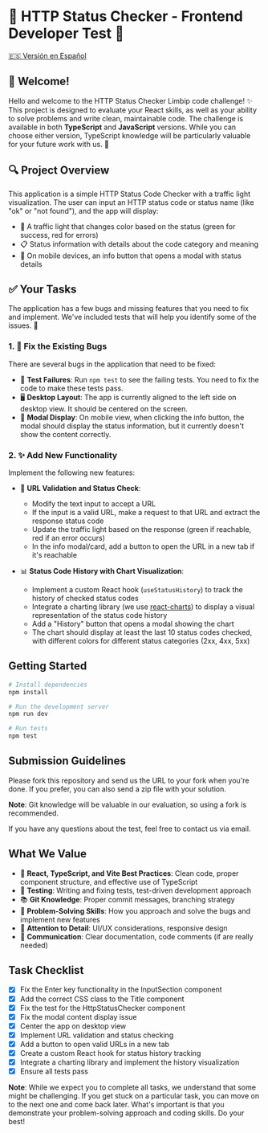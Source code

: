 # 🚦 HTTP Status Checker - Frontend Developer Test 🚦

[🇪🇸 Versión en Español](./README.es.md)

## 👋 Welcome!

Hello and welcome to the HTTP Status Checker Limbip code challenge! ✨ This project is designed to evaluate your React skills, as well as your ability to solve problems and write clean, maintainable code. The challenge is available in both **TypeScript** and **JavaScript** versions. While you can choose either version, TypeScript knowledge will be particularly valuable for your future work with us. 🚀

## 🔍 Project Overview

This application is a simple HTTP Status Code Checker with a traffic light visualization. The user can input an HTTP status code or status name (like "ok" or "not found"), and the app will display:

- 🚦 A traffic light that changes color based on the status (green for success, red for errors)
- 📋 Status information with details about the code category and meaning
- 📱 On mobile devices, an info button that opens a modal with status details

## ✅ Your Tasks

The application has a few bugs and missing features that you need to fix and implement. We've included tests that will help you identify some of the issues. 🐛

### 1. 🔧 Fix the Existing Bugs

There are several bugs in the application that need to be fixed:

- 🧪 **Test Failures**: Run `npm test` to see the failing tests. You need to fix the code to make these tests pass.
- 🖥️ **Desktop Layout**: The app is currently aligned to the left side on desktop view. It should be centered on the screen.
- 📱 **Modal Display**: On mobile view, when clicking the info button, the modal should display the status information, but it currently doesn't show the content correctly.

### 2. ✨ Add New Functionality

Implement the following new features:

- 🔗 **URL Validation and Status Check**:
  - Modify the text input to accept a URL
  - If the input is a valid URL, make a request to that URL and extract the response status code
  - Update the traffic light based on the response (green if reachable, red if an error occurs)
  - In the info modal/card, add a button to open the URL in a new tab if it's reachable

- 📊 **Status Code History with Chart Visualization**:
  - Implement a custom React hook (`useStatusHistory`) to track the history of checked status codes
  - Integrate a charting library (we use [react-charts](https://react-chartjs-2.js.org/)) to display a visual representation of the status code history
  - Add a "History" button that opens a modal showing the chart
  - The chart should display at least the last 10 status codes checked, with different colors for different status categories (2xx, 4xx, 5xx)

## Getting Started

```bash
# Install dependencies
npm install

# Run the development server
npm run dev

# Run tests
npm test
```

## Submission Guidelines

Please fork this repository and send us the URL to your fork when you're done. If you prefer, you can also send a zip file with your solution.

**Note**: Git knowledge will be valuable in our evaluation, so using a fork is recommended.

If you have any questions about the test, feel free to contact us via email.

## What We Value

- 🚀 **React, TypeScript, and Vite Best Practices**: Clean code, proper component structure, and effective use of TypeScript
- 🧪 **Testing**: Writing and fixing tests, test-driven development approach
- 📚 **Git Knowledge**: Proper commit messages, branching strategy
- 🧠 **Problem-Solving Skills**: How you approach and solve the bugs and implement new features
- 📱 **Attention to Detail**: UI/UX considerations, responsive design
- 📝 **Communication**: Clear documentation, code comments (if are really needed)

## Task Checklist

- [x] Fix the Enter key functionality in the InputSection component
- [x] Add the correct CSS class to the Title component
- [x] Fix the test for the HttpStatusChecker component
- [x] Fix the modal content display issue
- [x] Center the app on desktop view
- [x] Implement URL validation and status checking
- [x] Add a button to open valid URLs in a new tab
- [x] Create a custom React hook for status history tracking
- [x] Integrate a charting library and implement the history visualization
- [x] Ensure all tests pass

**Note**: While we expect you to complete all tasks, we understand that some might be challenging. If you get stuck on a particular task, you can move on to the next one and come back later. What's important is that you demonstrate your problem-solving approach and coding skills. Do your best!
